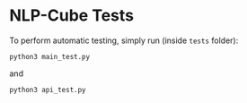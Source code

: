 # NLP-Cube Tests

To perform automatic testing, simply run (inside ``tests`` folder): 


```
python3 main_test.py 
```


and


```
python3 api_test.py 
```



